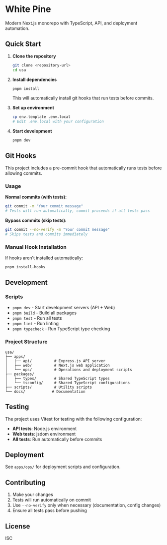 # White Pine

Modern Next.js monorepo with TypeScript, API, and deployment automation.

## Quick Start

1. **Clone the repository**
   ```bash
   git clone <repository-url>
   cd usa
   ```

2. **Install dependencies**
   ```bash
   pnpm install
   ```
   This will automatically install git hooks that run tests before commits.

3. **Set up environment**
   ```bash
   cp env.template .env.local
   # Edit .env.local with your configuration
   ```

4. **Start development**
   ```bash
   pnpm dev
   ```

## Git Hooks

This project includes a pre-commit hook that automatically runs tests before allowing commits.

### Usage

**Normal commits (with tests):**
```bash
git commit -m "Your commit message"
# Tests will run automatically, commit proceeds if all tests pass
```

**Bypass commits (skip tests):**
```bash
git commit --no-verify -m "Your commit message"
# Skips tests and commits immediately
```

### Manual Hook Installation

If hooks aren't installed automatically:
```bash
pnpm install-hooks
```

## Development

### Scripts

- `pnpm dev` - Start development servers (API + Web)
- `pnpm build` - Build all packages
- `pnpm test` - Run all tests
- `pnpm lint` - Run linting
- `pnpm typecheck` - Run TypeScript type checking

### Project Structure

```
usa/
├── apps/
│   ├── api/          # Express.js API server
│   ├── web/          # Next.js web application
│   └── ops/          # Operations and deployment scripts
├── packages/
│   ├── types/        # Shared TypeScript types
│   └── tsconfig/     # Shared TypeScript configurations
├── scripts/          # Utility scripts
└── docs/            # Documentation
```

## Testing

The project uses Vitest for testing with the following configuration:
- **API tests**: Node.js environment
- **Web tests**: jsdom environment
- **All tests**: Run automatically before commits

## Deployment

See `apps/ops/` for deployment scripts and configuration.

## Contributing

1. Make your changes
2. Tests will run automatically on commit
3. Use `--no-verify` only when necessary (documentation, config changes)
4. Ensure all tests pass before pushing

## License

ISC
